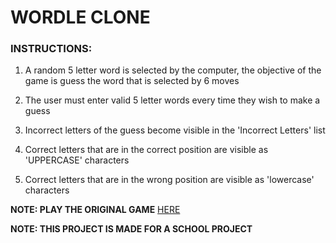 # WORDLE CLONE

### INSTRUCTIONS:

1) A random 5 letter word is selected by the computer, the objective of the game is guess the word that is selected by 6 moves

2) The user must enter valid 5 letter words every time they wish to make a guess

3) Incorrect letters of the guess become visible in the 'Incorrect Letters' list

4) Correct letters that are in the correct position are visible as 'UPPERCASE' characters

5) Correct letters that are in the wrong position are visible as 'lowercase' characters


**NOTE: PLAY THE ORIGINAL GAME** [HERE](https://www.powerlanguage.co.uk/wordle/)

**NOTE: THIS PROJECT IS MADE FOR A SCHOOL PROJECT**
